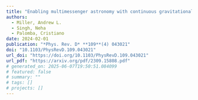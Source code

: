 ```yaml
---
title: "Enabling multimessenger astronomy with continuous gravitational waves: Early warning and sky localization of binary neutron stars in the Einstein Telescope"
authors:
  - Miller, Andrew L.
  - Singh, Neha
  - Palomba, Cristiano
date: 2024-02-01
publication: "*Phys. Rev. D* **109**(4) 043021"
doi: "10.1103/PhysRevD.109.043021"
url_doi: "https://doi.org/10.1103/PhysRevD.109.043021"
url_pdf: "https://arxiv.org/pdf/2309.15808.pdf"
# generated_on: 2025-06-07T19:50:51.084099
# featured: false
# summary: ""
# tags: []
# projects: []
---
```

